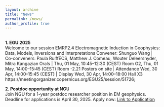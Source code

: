 ```yaml
---
layout: archive
title: "News" 
permalink: /news/ 
author_profile: true
---
```


<br>
<b>1. EGU 2025</b> <br>
Welcome to our session EMRP2.4
Electromagnetic Induction in Geophysics: Data, Models, Inversions and Interpretations
Convener: Shunguo Wang | Co-conveners: Paula RulffECS, Matthew J. Comeau, Wouter Deleersnyder, Mitra Kangazian
Orals | Thu, 01 May, 10:45–12:30 (CEST) Room G2, 
        Thu, 01 May, 14:00–15:45 (CEST) Room -2.21
Posters on site | Attendance Wed, 30 Apr, 14:00–15:45 (CEST) | Display Wed, 30 Apr, 14:00–18:00 Hall X3
https://meetingorganizer.copernicus.org/EGU25/session/51726;
<br>

<b>2. Postdoc opportunity at NGU </b> <br>
Join NGU for a 1-year postdoc researcher position in EM geophysics. Deadline for applications is April 30, 2025.
Apply now: [Link to Application](https://lnkd.in/d4KkVUgZ)

<br>
